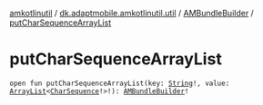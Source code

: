 [amkotlinutil](../../index.md) / [dk.adaptmobile.amkotlinutil.util](../index.md) / [AMBundleBuilder](index.md) / [putCharSequenceArrayList](put-char-sequence-array-list.md)

# putCharSequenceArrayList

`open fun putCharSequenceArrayList(key: `[`String`](https://kotlinlang.org/api/latest/jvm/stdlib/kotlin/-string/index.html)`!, value: `[`ArrayList`](https://developer.android.com/reference/java/util/ArrayList.html)`<`[`CharSequence`](https://kotlinlang.org/api/latest/jvm/stdlib/kotlin/-char-sequence/index.html)`!>!): `[`AMBundleBuilder`](index.md)`!`